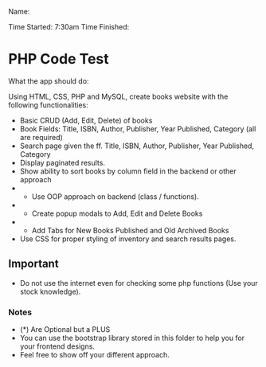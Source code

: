 Name:

Time Started: 7:30am
Time Finished: 

# PHP Code Test

What the app should do:

Using HTML, CSS, PHP and MySQL, create books website with the following functionalities:

- Basic CRUD (Add, Edit, Delete) of books 
- Book Fields: Title, ISBN, Author, Publisher, Year Published, Category (all are required)
- Search page given the ff. Title, ISBN, Author, Publisher, Year Published, Category
- Display paginated results.
- Show ability to sort books by column field in the backend or other approach
- * Use OOP approach on backend (class / functions).
- * Create popup modals to Add, Edit and Delete Books
- * Add Tabs for New Books Published and Old Archived Books
- Use CSS for proper styling of inventory and search results pages.

## Important

- Do not use the internet even for checking some php functions (Use your stock knowledge).

### Notes

- (*) Are Optional but a PLUS
- You can use the bootstrap library stored in this folder to help you for your frontend designs.
- Feel free to show off your different approach.

